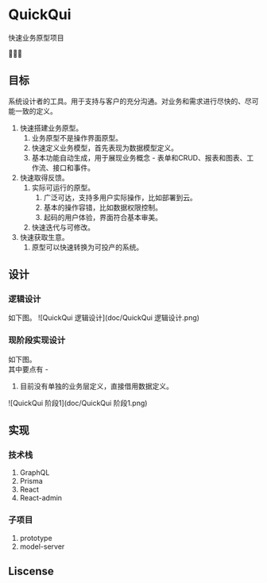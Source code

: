 # QuickQui

快速业务原型项目

🥚🐣🐥

## 目标

系统设计者的工具。用于支持与客户的充分沟通。对业务和需求进行尽快的、尽可能一致的定义。

1. 快速搭建业务原型。
   1. 业务原型不是操作界面原型。
   2. 快速定义业务模型，首先表现为数据模型定义。
   3. 基本功能自动生成，用于展现业务概念 - 表单和CRUD、报表和图表、工作流、接口和事件。
2. 快速取得反馈。
   1. 实际可运行的原型。
      1. 广泛可达，支持多用户实际操作，比如部署到云。
      2. 基本的操作容错，比如数据权限控制。
      3. 起码的用户体验，界面符合基本审美。
   2. 快速迭代与可修改。
3. 快速获取生意。
   1. 原型可以快速转换为可投产的系统。

## 设计

### 逻辑设计

如下图。
![QuickQui 逻辑设计](doc/QuickQui 逻辑设计.png)

### 现阶段实现设计

如下图。  
其中要点有 - 

1. 目前没有单独的业务层定义，直接借用数据定义。


![QuickQui 阶段1](doc/QuickQui 阶段1.png)

## 实现

### 技术栈

1. GraphQL
2. Prisma
2. React
3. React-admin

### 子项目

1. prototype
2. model-server

## Liscense